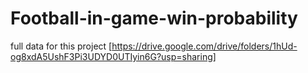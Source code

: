 # Football-in-game-win-probability

full data for this project [https://drive.google.com/drive/folders/1hUd-og8xdA5UshF3Pi3UDYD0UTIyin6G?usp=sharing]
